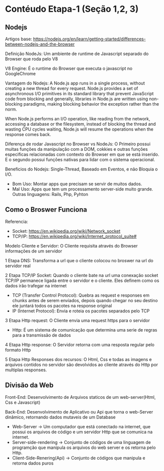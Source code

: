# Contéudo Etapa-1 (Seção 1,2, 3)

## Nodejs 
Artigos base: https://nodejs.org/en/learn/getting-started/differences-between-nodejs-and-the-browser


Definição NodeJs: Um ambiente de runtime de Javascript separado do Browser que roda pelo V8

V8 Engine: É o runtime do Browser que executa o javascript no GoogleChrome

Vantagem do Nodejs: A Node.js app runs in a single process, without creating a new thread for every request. Node.js provides a set of asynchronous I/O primitives in its standard library that prevent JavaScript code from blocking and generally, libraries in Node.js are written using non-blocking paradigms, making blocking behavior the exception rather than the norm.

When Node.js performs an I/O operation, like reading from the network, accessing a database or the filesystem, instead of blocking the thread and wasting CPU cycles waiting, Node.js will resume the operations when the response comes back.

Diferença de rodar Javascript no Browser vs NodeJs: O Primeiro possui muitas funções da manipulação com a DOM, cokkies e outras funções especificas relacionadas com contexto do Browser em que se está inserido. E o segundo possui funções nativas para lidar com o sistema operacional.

Beneficios do Nodejs: Single-Thread, Baseado em Eventos, e não Bloquia o I/O. 
-  Bom Uso: Montar apps que precisam se servir de muitos dados. 
- Mal Uso: Apps que tem um processamento server-side muito grande. Outras linguagens: Rails, Php, Pyhton

## Como o Broswer Funciona
Referencia: 
- Socket: https://en.wikipedia.org/wiki/Network_socket
- TCP/IP: https://en.wikipedia.org/wiki/Internet_protocol_suite#

Modelo Cliente e Servidor: O Cliente requisita através do Browser informações de um servidor 

1 Etapa DNS: Transforma a url que o cliente colocou no broswer na url do servidor real

2 Etapa TCP/IP Socket: Quando o cliente bate na url uma conexação socket TCP/IP permanece ligada entre o servidor e o cliente. Eles definem como os dados irão trafegar na internet
 - TCP (Transfer Control Protocol): Quebra as request e responses em chunks antes de serem enviados, depois quando chegar no seu destino ele juntará todos os pacotes na response original
 -  IP (Internet Protocol): Envia e roteia os pacotes separados pelo TCP

3 Etapa Http request: O Cliente envia uma request https para o servidor
 - Http: É um sistema de comunicação que determina uma serie de regras para a transmissão de dados

4 Etapa Http response: O Servidor retorna com uma resposta regular pelo formato Http

5 Etapa Http Responses dos recursos: O Html, Css e todas as imagens e arquivos contidos no servidor são devolvidos ao cliente através do Http por multiplas responses.

## Divisão da Web

Front-End: Desenvolvimento de Arquivos staticos de um web-server(Html, Css e Javascript)

Back-End: Desenvolvimento de Aplicativo ou Api que torna o web-Server dinâmico, retornando dados mutaveis de um Database
- Web-Server -> Um computador que está conectado na internet, que possui os arquivos de código e um servidor Http que se comunica na internet.
- Server-side-rendering -> Conjunto de códigos de uma linguagem de programção que manipula os arquivos do web server e os retorna pelo Http.
- Client-Side-Renering(Api) -> Conjunto de códigos que manipula e retorna dados puros  